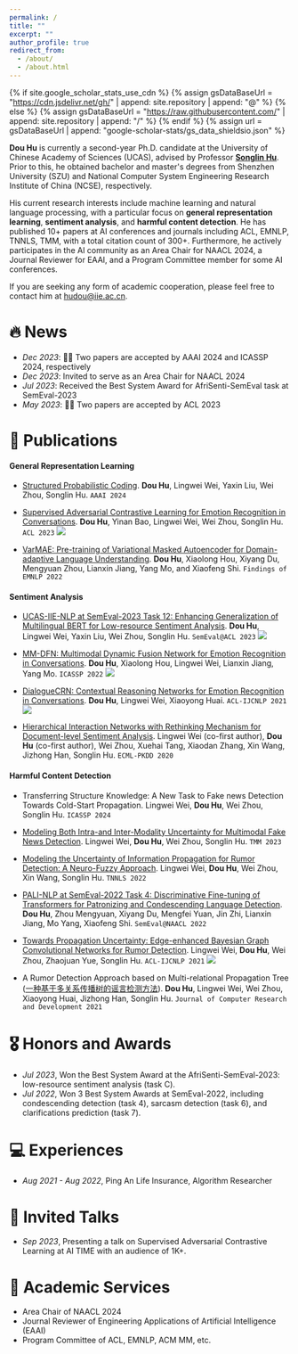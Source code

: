 ```yaml
---
permalink: /
title: ""
excerpt: ""
author_profile: true
redirect_from: 
  - /about/
  - /about.html
---
```


{% if site.google_scholar_stats_use_cdn %}
{% assign gsDataBaseUrl = "https://cdn.jsdelivr.net/gh/" | append: site.repository | append: "@" %}
{% else %}
{% assign gsDataBaseUrl = "https://raw.githubusercontent.com/" | append: site.repository | append: "/" %}
{% endif %}
{% assign url = gsDataBaseUrl | append: "google-scholar-stats/gs_data_shieldsio.json" %}

<span class='anchor' id='about-me'></span>

**Dou Hu** is currently a second-year Ph.D. candidate at the University of Chinese Academy of Sciences (UCAS), advised by Professor [**Songlin Hu**](https://people.ucas.edu.cn/~husonglin?language=en). 
Prior to this, he obtained bachelor and master's degrees from Shenzhen University (SZU) and National Computer System Engineering Research Institute of China (NCSE), respectively. 

His current research interests include machine learning and natural language processing, with a particular focus on **general representation learning**, **sentiment analysis**, and **harmful content detection**. 
He has published 10+ papers at AI conferences and journals including ACL, EMNLP, TNNLS, TMM, with a total citation count of 300+.
Furthermore, he actively participates in the AI community as an Area Chair for NAACL 2024, a Journal Reviewer for EAAI, and a Program Committee member for some AI conferences.

If you are seeking any form of academic cooperation, please feel free to contact him at [hudou@iie.ac.cn](mailto:hudou@iie.ac.cn).


# 🔥 News
- *Dec 2023*: 🎉🎉 Two papers are accepted by AAAI 2024 and ICASSP 2024, respectively
- *Dec 2023*: Invited to serve as an Area Chair for NAACL 2024
- *Jul 2023*: Received the Best System Award for AfriSenti-SemEval task at SemEval-2023
- *May 2023*: 🎉🎉 Two papers are accepted by ACL 2023

# 📖 Publications
#### General Representation Learning
- [Structured Probabilistic Coding](https://arxiv.org/pdf/2312.13933.pdf). 
**Dou Hu**, Lingwei Wei, Yaxin Liu, Wei Zhou, Songlin Hu. ``AAAI 2024``

- [Supervised Adversarial Contrastive Learning for Emotion Recognition in Conversations](https://aclanthology.org/2023.acl-long.606.pdf). **Dou Hu**, Yinan Bao, Lingwei Wei, Wei Zhou, Songlin Hu. ``ACL 2023``
[![](https://img.shields.io/github/stars/zerohd4869/SACL?style=social&label=Stars)](https://github.com/zerohd4869/SACL)

- [VarMAE: Pre-training of Variational Masked Autoencoder for Domain-adaptive Language Understanding](https://aclanthology.org/2022.findings-emnlp.468.pdf). **Dou Hu**, Xiaolong Hou, Xiyang Du, Mengyuan Zhou, Lianxin Jiang, Yang Mo, and Xiaofeng Shi. ``Findings of EMNLP 2022`` 


#### Sentiment Analysis
- [UCAS-IIE-NLP at SemEval-2023 Task 12: Enhancing Generalization of Multilingual BERT for Low-resource Sentiment Analysis](https://aclanthology.org/2023.semeval-1.255.pdf). **Dou Hu**, Lingwei Wei, Yaxin Liu, Wei Zhou, Songlin Hu. ``SemEval@ACL 2023``
[![](https://img.shields.io/github/stars/zerohd4869/SACL?style=social&label=Stars)](https://github.com/zerohd4869/SACL/tree/main/SACL-XLMR)

- [MM-DFN: Multimodal Dynamic Fusion Network for Emotion Recognition in Conversations](https://arxiv.org/pdf/2203.02385.pdf). **Dou Hu**, Xiaolong Hou, Lingwei Wei, Lianxin Jiang, Yang Mo. ``ICASSP 2022`` 
[![](https://img.shields.io/github/stars/zerohd4869/MM-DFN?style=social&label=Stars)](https://github.com/zerohd4869/MM-DFN)

- [DialogueCRN: Contextual Reasoning Networks for Emotion Recognition in Conversations](https://aclanthology.org/2021.acl-long.547.pdf). **Dou Hu**, Lingwei Wei, Xiaoyong Huai. ``ACL-IJCNLP 2021`` 
[![](https://img.shields.io/github/stars/zerohd4869/DialogueCRN?style=social&label=Stars)](https://github.com/zerohd4869/DialogueCRN)

- [Hierarchical Interaction Networks with Rethinking Mechanism for Document-level Sentiment Analysis](https://arxiv.org/pdf/2007.08445.pdf). Lingwei Wei (co-first author), **Dou Hu** (co-first author), Wei Zhou, Xuehai Tang, Xiaodan Zhang, Xin Wang, Jizhong Han, Songlin Hu. ``ECML-PKDD 2020`` 


#### Harmful Content Detection
- Transferring Structure Knowledge: A New Task to Fake news Detection Towards Cold-Start Propagation. Lingwei Wei, **Dou Hu**, Wei Zhou, Songlin Hu. ``ICASSP 2024`` 

- [Modeling Both Intra-and Inter-Modality Uncertainty for Multimodal Fake News Detection](https://ieeexplore.ieee.org/document/10261246). Lingwei Wei, **Dou Hu**, Wei Zhou, Songlin Hu. ``TMM 2023`` 

- [Modeling the Uncertainty of Information Propagation for Rumor Detection: A Neuro-Fuzzy Approach](https://ieeexplore.ieee.org/abstract/document/9837882). Lingwei Wei, **Dou Hu**, Wei Zhou, Xin Wang, Songlin Hu.  ``TNNLS 2022``

- [PALI-NLP at SemEval-2022 Task 4: Discriminative Fine-tuning of Transformers for Patronizing and Condescending Language Detection](https://aclanthology.org/2022.semeval-1.43.pdf). **Dou Hu**, Zhou Mengyuan, Xiyang Du, Mengfei Yuan, Jin Zhi, Lianxin Jiang, Mo Yang, Xiaofeng Shi. ``SemEval@NAACL 2022`` 

- [Towards Propagation Uncertainty: Edge-enhanced Bayesian Graph Convolutional Networks for Rumor Detection](https://aclanthology.org/2021.acl-long.297.pdf). Lingwei Wei, **Dou Hu**, Wei Zhou, Zhaojuan Yue, Songlin Hu. ``ACL-IJCNLP 2021``
[![](https://img.shields.io/github/stars/weilingwei96/EBGCN?style=social&label=Stars)](https://github.com/weilingwei96/EBGCN)

- A Rumor Detection Approach based on Multi-relational Propagation Tree ([一种基于多关系传播树的谣言检测方法](https://crad.ict.ac.cn/cn/article/doi/10.7544/issn1000-1239.2021.20200810)). **Dou Hu**, Lingwei Wei, Wei Zhou, Xiaoyong Huai, Jizhong Han, Songlin Hu. ``Journal of Computer Research and Development 2021``

# 🎖 Honors and Awards
- *Jul 2023*, Won the Best System Award at the AfriSenti-SemEval-2023: low-resource sentiment analysis (task C).
- *Jul 2022*, Won 3 Best System Awards at SemEval-2022, including condescending detection (task 4), sarcasm detection (task 6), and clarifications prediction (task 7).

# 💻 Experiences
- *Aug 2021 - Aug 2022*, Ping An Life Insurance, Algorithm Researcher

# 💬 Invited Talks
- *Sep 2023*, Presenting a talk on Supervised Adversarial Contrastive Learning at AI TIME with an audience of 1K+.

# 📝 Academic Services
- Area Chair of NAACL 2024
- Journal Reviewer of Engineering Applications of Artificial Intelligence (EAAI)
- Program Committee of ACL, EMNLP, ACM MM, etc.
